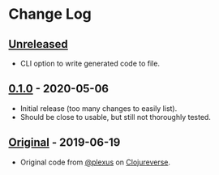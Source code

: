 # Change Log

## [Unreleased]
- CLI option to write generated code to file.

## [0.1.0] - 2020-05-06
- Initial release (too many changes to easily list).
- Should be close to usable, but still not thoroughly tested.

## [Original] - 2019-06-19
- Original code from [@plexus](//github.com/plexus) on [Clojureverse](https://clojureverse.org/t/generating-reflection-free-java-wrappers/4421).

[Unreleased]: //github.com/emlyn/tortilla/compare/0.1.0...HEAD
[0.1.0]:      //github.com/emlyn/tortilla/compare/original...0.1.0
[Original]:   //github.com/emlyn/tortilla/commit/original
